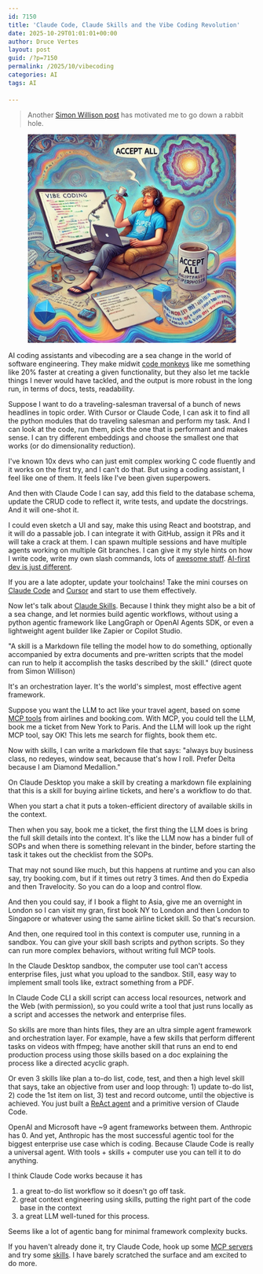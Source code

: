 ```yaml
---
id: 7150
title: 'Claude Code, Claude Skills and the Vibe Coding Revolution'
date: 2025-10-29T01:01:01+00:00
author: Druce Vertes
layout: post
guid: /?p=7150
permalink: /2025/10/vibecoding
categories: AI
tags: AI

---
```


> Another [Simon Willison post](https://simonwillison.net/2025/Oct/16/claude-skills/) has motivated me to go down a rabbit hole.

<figure>
  <img src="/assets/2025/karpathy.jpeg"
  alt="Vibecoding, by Andrej Karpathy.">
</figure>

<!--more-->

AI coding assistants and vibecoding are a sea change in the world of software engineering. They make midwit [code monkeys](https://www.youtube.com/watch?v=qYodWEKCuGg) like me something like 20% faster at creating a given functionality, but they also let me tackle things I never would have tackled, and the output is more robust in the long run, in terms of docs, tests, readability.

Suppose I want to do a traveling-salesman traversal of a bunch of news headlines in topic order. With Cursor or Claude Code, I can ask it to find all the python modules that do traveling salesman and perform my task. And I can look at the code, run them, pick the one that is performant and makes sense. I can try different embeddings and choose the smallest one that works (or do dimensionality reduction).

I've known 10x devs who can just emit complex working C code fluently and it works on the first try, and I can't do that. But using a coding assistant, I feel like one of them. It feels like I've been given superpowers.

And then with Claude Code I can say, add this field to the database schema, update the CRUD code to reflect it, write tests, and update the docstrings. And it will one-shot it.

I could even sketch a UI and say, make this using React and bootstrap, and it will do a passable job. I can integrate it with GitHub, assign it PRs and it will take a crack at them. I can spawn multiple sessions and have multiple agents working on multiple Git branches. I can give it my style hints on how I write code, write my own slash commands, lots of [awesome stuff](https://github.com/hesreallyhim/awesome-claude-code).  [AI-first dev is just different](https://creatoreconomy.so/p/inside-claude-code-how-an-ai-native-actually-works-cat-wu).

If you are a late adopter, update your toolchains! Take the mini courses on [Claude Code](https://learn.deeplearning.ai/courses/claude-code-a-highly-agentic-coding-assistant/lesson/66b35/introduction) and [Cursor](https://cursor.com/en-US/learn) and start to use them effectively.

Now let's talk about [Claude Skills](https://www.anthropic.com/news/skills). Because I think they might also be a bit of a sea change, and let normies build agentic workflows, without using a python agentic framework like LangGraph or OpenAI Agents SDK, or even a lightweight agent builder like Zapier or Copilot Studio.

"A skill is a Markdown file telling the model how to do something, optionally accompanied by extra documents and pre-written scripts that the model can run to help it accomplish the tasks described by the skill." (direct quote from Simon Willison)

It's an orchestration layer. It's the world's simplest, most effective agent framework.

Suppose you want the LLM to act like your travel agent, based on some [MCP tools](https://www.anthropic.com/news/model-context-protocol) from airlines and booking.com. With MCP, you could tell the LLM, book me a ticket from New York to Paris. And the LLM will look up the right MCP tool, say OK! This lets me search for flights, book them etc.

Now with skills, I can write a markdown file that says: "always buy business class, no redeyes, window seat, because that's how I roll. Prefer Delta because I am Diamond Medallion."

On Claude Desktop you make a skill by creating a markdown file explaining that this is a skill for buying airline tickets, and here's a workflow to do that.

When you start a chat it puts a token-efficient directory of available skills in the context.

Then when you say, book me a ticket, the first thing the LLM does is bring the full skill details into the context. It's like the LLM now has a binder full of SOPs and when there is something relevant in the binder, before starting the task it takes out the checklist from the SOPs.

That may not sound like much, but this happens at runtime and you can also say, try booking.com, but if it times out retry 3 times. And then do Expedia and then Travelocity. So you can do a loop and control flow.

And then you could say, if I book a flight to Asia, give me an overnight in London so I can visit my gran, first book NY to London and then London to Singapore or whatever using the same airline ticket skill. So that's recursion.

And then, one required tool in this context is computer use, running in a sandbox. You can give your skill bash scripts and python scripts. So they can run more complex behaviors, without writing full MCP tools.

In the Claude Desktop sandbox, the computer use tool can't access enterprise files, just what you upload to the sandbox. Still, easy way to implement small tools like, extract something from a PDF.

In Claude Code CLI a skill script can access local resources, network and the Web (with permission), so you could write a tool that just runs locally as a script and accesses the network and enterprise files.

So skills are more than hints files, they are an ultra simple agent framework and orchestration layer. For example, have a few skills that perform different tasks on videos with ffmpeg; have another skill that runs an end to end production process using those skills based on a doc explaining the process like a directed acyclic graph.

Or even 3 skills like plan a to-do list, code, test, and then a high level skill that says, take an objective from user and loop through: 1) update to-do list, 2) code the 1st item on list, 3) test and record outcome, until the objective is achieved. You just built a [ReAct agent](https://simonwillison.net/2025/Sep/18/agents/) and a primitive version of Claude Code.

OpenAI and Microsoft have ~9 agent frameworks between them. Anthropic has 0. And yet, Anthropic has the most successful agentic tool for the biggest enterprise use case which is coding. Because Claude Code is really a universal agent. With tools + skills + computer use you can tell it to do anything.

I think Claude Code works because it has
   1) a great to-do list workflow so it doesn't go off task.
   2) great context engineering using skills, putting the right part of the code base in the context
   3) a great LLM well-tuned for this process.
   
Seems like a lot of agentic bang for minimal framework complexity bucks.

If you haven't already done it, try Claude Code, hook up some [MCP servers](https://mcpmarket.com/categories/developer-tools) and try some [skills](https://github.com/anthropics/skills). I have barely scratched the surface and am excited to do more.
